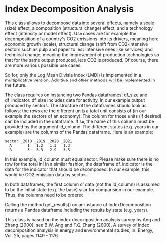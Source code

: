 # Index Decomposition Analysis
This class allows to decompose data into several effects, namely a scale
(size) effect, a composition (structural change) effect, and a
technology effect (intensity or model effect). Use cases are for example
the decomposition of a country's CO2 emissions into its drivers, meaning
here economic growth (scale), structural change (shift from CO2-intensive
sectors such as pulp and paper to less intensive ones like services) and
technical change, meaning the improvement of production technologies 
so that for the same output produced, less CO2 is produced. Of course,
there are more various possible use cases. 

So for, only the Log Mean Divisia Index (LMDI) is implemented in a
multiplicative version. Additive and other methods will be implemented
in the future.
    
The class requires on instancing
two Pandas dataframes: df_size and df_indicator. df_size includes data
for activity, in our example output produced by sectors. The structure of
the dataframes should look as follows: the rows are the different units
a total unit consists of (in our example the sectors of an economy). 
The column for those units (if desired) can be included in the dataframe. 
If so, the name of this column must be provided by the argument id_column. 
The different states (e.g. years in our example) are the columns of the 
Pandas dataframe. Here is an example:
        
    sector _2018 _2019 _2020 _2021
      A       1   1.2   1.3   1.3
      B       3   3.3   2.9   3.5
      
In this example, id_column must equal sector. Please make sure there is no 
row for the total in! In a similar fashion, the dataframe df_indicator is
the data for the indicator that should be decomposed. In our example, this
would be CO2 emission data by sectors. 
    
In both dataframes, the first column of
data (not the id_column) is assumed to be the initial state (e.g. the base)
year for comparision in our example. Thus, the columns need to be ordered.    
    
Calling the method get_results() on an instance of IndexDecomposition 
returns a Pandas dataframe including the results by state (e.g. years).
    
This class is based on the index decomposition analysis survey by
Ang and Zhang (2000), see B.W. Ang and F.Q. Zhang (2000), A survey of
index decomposition analysis in energy and environmental studies, in:
Energy, Vol. 25, pages 1149 - 1176. 
